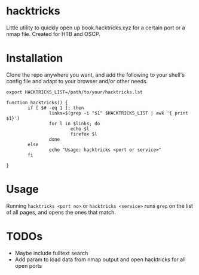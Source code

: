 # hacktricks
Little utility to quickly open up book.hacktricks.xyz for a certain port or a nmap file. Created for HTB and OSCP.

# Installation

Clone the repo anywhere you want, and add the following to your shell's config file and adapt to your browser and/or other needs.

```
export HACKTRICKS_LIST=/path/to/your/hacktricks.lst

function hacktricks() {
        if [ $# -eq 1 ]; then
                links=$(grep -i "$1" $HACKTRICKS_LIST | awk '{ print $1}')
                for l in $links; do
                        echo $l
                        firefox $l
                done
        else
                echo "Usage: hacktricks <port or service>"
        fi

}

```

# Usage

Running `hacktricks <port no>` or `hacktricks <service>` runs `grep` on the list of all pages, and opens the ones that match.

# TODOs
- Maybe include fulltext search
- Add param to load data from nmap output and open hacktricks for all open ports